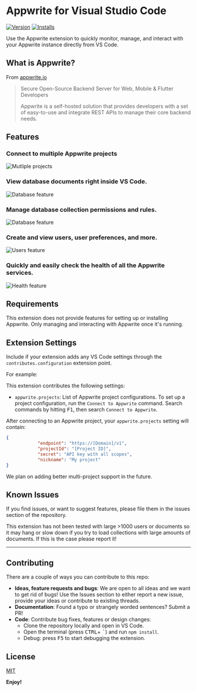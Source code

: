 # Appwrite for Visual Studio Code

<!-- region exclude-from-marketplace -->

[![Version](https://vsmarketplacebadge.apphb.com/version/streamlux.vscode-appwrite.svg)](https://marketplace.visualstudio.com/items?itemName=streamlux.vscode-appwrite) [![Installs](https://vsmarketplacebadge.apphb.com/installs-short/streamlux.vscode-appwrite.svg)](https://marketplace.visualstudio.com/items?itemName=streamlux.vscode-appwrite)

<!-- endregion exclude-from-marketplace -->

Use the Appwrite extension to quickly monitor, manage, and interact with your Appwrite instance directly from VS Code.

## What is Appwrite?

From [appwrite.io](https://appwrite.io)

> Secure Open-Source Backend Server for Web, Mobile & Flutter Developers
>
> Appwrite is a self-hosted solution that provides developers with a set of easy-to-use and integrate REST APIs to manage their core backend needs.

## Features

### Connect to multiple Appwrite projects

![Mutliple projects](media/features/projects/projectsView1.gif)

### View database documents right inside VS Code.

![Database feature](media/features/database/scr2.png)

### Manage database collection permissions and rules.

![Database feature](media/features/database/scr1.png)

### Create and view users, user preferences, and more.
![Users feature](media/features/users/scr1.png)

### Quickly and easily check the health of all the Appwrite services.

![Health feature](media/features/health/scr1.png)

## Requirements

This extension does not provide features for setting up or installing Appwrite. Only managing and interacting with Appwrite once it's running.

## Extension Settings

Include if your extension adds any VS Code settings through the `contributes.configuration` extension point.

For example:

This extension contributes the following settings:

* `appwrite.projects`: List of Appwrite project configurations. To set up a project configuration, run the `Connect to Appwrite` command. Search commands by hitting <kbd>F1</kbd>, then search `Connect to Appwrite`.

After connecting to an Appwrite project, your `appwrite.projects` setting will contain:

```json
{
            "endpoint": "https://[Domain]/v1",
            "projectId": "[Project ID]",
            "secret": "API key with all scopes",
            "nickname": "My project"
}
```

We plan on adding better multi-project support in the future.

## Known Issues

If you find issues, or want to suggest features, please file them in the issues section of the repository.

This extension has not been tested with large >1000 users or documents so it may hang or slow down if you try to load collections with large amounts of documents. If this is the case please report it!

-----------------------------------------------------------------------------------------------------------

## Contributing

There are a couple of ways you can contribute to this repo:

* **Ideas, feature requests and bugs**: We are open to all ideas and we want to get rid of bugs! Use the Issues section to either report a new issue, provide your ideas or contribute to existing threads.
* **Documentation**: Found a typo or strangely worded sentences? Submit a PR!
* **Code**: Contribute bug fixes, features or design changes:
  * Clone the repository locally and open in VS Code.
  * Open the terminal (press <kbd>CTRL</kbd>+ <kbd>\`</kbd>) and run `npm install`.
  * Debug: press <kbd>F5</kbd> to start debugging the extension.

## License

[MIT](LICENSE.md)

**Enjoy!**
